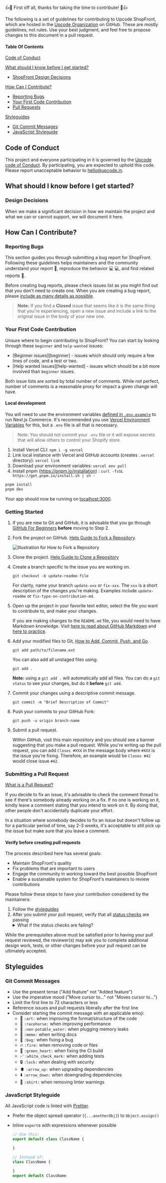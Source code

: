 👍🎉 First off all, thanks for taking the time to contribute! 🎉👍

The following is a set of guidelines for contributing to Upcode ShopFront, which are hosted in the [Upcode Organization](https://github.com/Upcode-Software-Labs/shopfront) on GitHub. These are mostly guidelines, not rules. Use your best judgment, and feel free to propose changes to this document in a pull request.

#### Table Of Contents

[Code of Conduct](#code-of-conduct)

[What should I know before I get started?](#what-should-i-know-before-i-get-started)

- [ShopFront Design Decisions](#design-decisions)

[How Can I Contribute?](#how-can-i-contribute)

- [Reporting Bugs](#reporting-bugs)
- [Your First Code Contribution](#your-first-code-contribution)
- [Pull Requests](#pull-requests)

[Styleguides](#styleguides)

- [Git Commit Messages](#git-commit-messages)
- [JavaScript Styleguide](#javascript-styleguide)

## Code of Conduct

This project and everyone participating in it is governed by the [Upcode code of Conduct](CODE_OF_CONDUCT.md). By participating, you are expected to uphold this code. Please report unacceptable behavior to [hello@upcode.in](mailto:hello@upcode.in).

## What should I know before I get started?

### Design Decisions

When we make a significant decision in how we maintain the project and what we can or cannot support, we will document it here.

## How Can I Contribute?

### Reporting Bugs

This section guides you through submitting a bug report for ShopFront. Following these guidelines helps maintainers and the community understand your report :pencil:, reproduce the behavior :computer: :computer:, and find related reports :mag_right:.

Before creating bug reports, please check issues list as you might find out that you don't need to create one. When you are creating a bug report, please [include as many details as possible](#how-do-i-submit-a-good-bug-report).

> **Note:** If you find a **Closed** issue that seems like it is the same thing that you're experiencing, open a new issue and include a link to the original issue in the body of your new one.

### Your First Code Contribution

Unsure where to begin contributing to ShopFront? You can start by looking through these `beginner` and `help-wanted` issues:

- [Beginner issues][beginner] - issues which should only require a few lines of code, and a test or two.
- [Help wanted issues][help-wanted] - issues which should be a bit more involved than `beginner` issues.

Both issue lists are sorted by total number of comments. While not perfect, number of comments is a reasonable proxy for impact a given change will have.

#### Local development

You will need to use the environment variables [defined in `.env.example`](.env.example) to run Next.js Commerce. It's recommended you use [Vercel Environment Variables](https://vercel.com/docs/concepts/projects/environment-variables) for this, but a `.env` file is all that is necessary.

> Note: You should not commit your `.env` file or it will expose secrets that will allow others to control your Shopify store.

1. Install Vercel CLI: `npm i -g vercel`
2. Link local instance with Vercel and GitHub accounts (creates `.vercel` directory): `vercel link`
3. Download your environment variables: `vercel env pull`
4. Install pnpm (https://pnpm.io/installation) : `curl -fsSL https://get.pnpm.io/install.sh | sh -`

```bash
pnpm install
pnpm dev
```

Your app should now be running on [localhost:3000](http://localhost:3000/).

### Getting Started

1.  If you are new to Git and GitHub, it is advisable that you go through
    [GitHub For Beginners](http://readwrite.com/2013/09/30/understanding-github-a-journey-for-beginners-part-1/)
    **before** moving to Step 2.

2.  Fork the project on GitHub.
    [Help Guide to Fork a Repository](https://help.github.com/en/articles/fork-a-repo/).

    ![Illustration for How to Fork a Repository](https://hisham.hm/img/posts/github-fork.png)

3.  Clone the project.
    [Help Guide to Clone a Repository](https://help.github.com/en/articles/cloning-a-repository)

4.  Create a branch specific to the issue you are working on.

    ```shell
    git checkout -b update-readme-file
    ```

    For clarity, name
    your branch `update-xxx` or `fix-xxx`. The `xxx` is a short
    description of the changes you're making. Examples include `update-readme` or
    `fix-typo-on-contribution-md`.

5.  Open up the project in your favorite text editor, select the file you want
    to contribute to, and make your changes.

    If you are making changes to the `README.md` file, you would need to have
    Markdown knowledge. Visit
    [here to read about GitHub Markdown](https://docs.github.com/en/get-started/writing-on-github/getting-started-with-writing-and-formatting-on-github/basic-writing-and-formatting-syntax)
    and
    [here to practice](http://www.markdowntutorial.com/).

6.  Add your modified
    files to Git, [How to Add, Commit, Push, and Go](http://readwrite.com/2013/10/02/github-for-beginners-part-2/).

    ```shell
    git add path/to/filename.ext
    ```

    You can also add all unstaged files using:

    ```shell
    git add .
    ```

    **Note:** using a `git add .` will automatically add all files. You can do a
    `git status` to see your changes, but do it **before** `git add`.

7.  Commit your changes using a descriptive commit message.

    ```shell
    git commit -m "Brief Description of Commit"
    ```

8.  Push your commits to your GitHub Fork:

    ```shell
    git push -u origin branch-name
    ```

9.  Submit a pull request.

    Within GitHub, visit this main repository and you should see a banner
    suggesting that you make a pull request. While you're writing up the pull
    request, you can add `Closes #XXX` in the message body where `#XXX` is the
    issue you're fixing. Therefore, an example would be `Closes #42` would close issue
    `#42`.

### Submitting a Pull Request

[What is a Pull Request?](https://yangsu.github.io/pull-request-tutorial/)

If you decide to fix an issue, it's advisable to check the comment thread to see if there's somebody already working on a fix. If no one is working on it, kindly leave a comment stating that you intend to work on it. By doing that,
other people don't accidentally duplicate your effort.

In a situation where somebody decides to fix an issue but doesn't follow up
for a particular period of time, say 2-3 weeks, it's acceptable to still pick
up the issue but make sure that you leave a comment.

#### Verify before creating pull requests

The process described here has several goals:

- Maintain ShopFront's quality
- Fix problems that are important to users
- Engage the community in working toward the best possible ShopFront
- Enable a sustainable system for ShopFront's maintainers to review contributions

Please follow these steps to have your contribution considered by the maintainers:

1. Follow the [styleguides](#styleguides)
2. After you submit your pull request, verify that all [status checks](https://help.github.com/articles/about-status-checks/) are passing <details><summary>What if the status checks are failing?</summary>If a status check is failing, and you believe that the failure is unrelated to your change, please leave a comment on the pull request explaining why you believe the failure is unrelated. A maintainer will re-run the status check for you. If we conclude that the failure was a false positive, then we will open an issue to track that problem with our status check suite.</details>

While the prerequisites above must be satisfied prior to having your pull request reviewed, the reviewer(s) may ask you to complete additional design work, tests, or other changes before your pull request can be ultimately accepted.

## Styleguides

### Git Commit Messages

- Use the present tense ("Add feature" not "Added feature")
- Use the imperative mood ("Move cursor to..." not "Moves cursor to...")
- Limit the first line to 72 characters or less
- Reference issues and pull requests liberally after the first line
- Consider starting the commit message with an applicable emoji:
  - :art: `:art:` when improving the format/structure of the code
  - :racehorse: `:racehorse:` when improving performance
  - :non-potable_water: `:non-potable_water:` when plugging memory leaks
  - :memo: `:memo:` when writing docs
  - :bug: `:bug:` when fixing a bug
  - :fire: `:fire:` when removing code or files
  - :green_heart: `:green_heart:` when fixing the CI build
  - :white_check_mark: `:white_check_mark:` when adding tests
  - :lock: `:lock:` when dealing with security
  - :arrow_up: `:arrow_up:` when upgrading dependencies
  - :arrow_down: `:arrow_down:` when downgrading dependencies
  - :shirt: `:shirt:` when removing linter warnings

### JavaScript Styleguide

All JavaScript code is linted with [Prettier](https://prettier.io/).

- Prefer the object spread operator (`{...anotherObj}`) to `Object.assign()`
- Inline `export`s with expressions whenever possible

  ```js
  // Use this:
  export default class ClassName {

  }

  // Instead of:
  class ClassName {

  }
  export default ClassName
  ```
